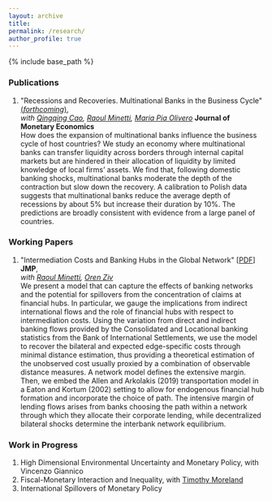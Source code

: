 ```yaml
---
layout: archive
title: 
permalink: /research/
author_profile: true
---
```


{% include base_path %}

### Publications

  1. "Recessions and Recoveries. Multinational Banks in the Business Cycle" <a href="https://www.sciencedirect.com/science/article/abs/pii/S0304393220300015" target="_blank"> (*forthcoming*)</a>,  
*with <a href="https://qingqingcao.weebly.com/" target="_blank">Qingqing Cao</a>, <a href="https://raoulminetti.weebly.com/" target="_blank">Raoul Minetti</a>, <a href="https://www.lebow.drexel.edu/people/mariaolivero" target="_blank">Maria Pia Olivero</a>* **Journal of Monetary Economics**  
How does the expansion of multinational banks influence the business cycle of host countries? We study an economy where multinational banks can transfer liquidity across borders through internal capital markets but are hindered in their allocation of liquidity by limited knowledge of local firms’ assets. We find that, following domestic banking shocks, multinational banks moderate the depth of the contraction but slow down the recovery. A calibration to Polish data suggests that multinational banks reduce the average depth of recessions by about 5% but increase their duration by 10%. The predictions are broadly consistent with evidence from a large panel of countries.

### Working Papers

  1. "Intermediation Costs and Banking Hubs in the Global Network" [<a href="https://www.dropbox.com/s/jzr1hchwtz70ypo/Romanini_jmp.pdf?raw=1" target="_blank">PDF</a>] **JMP**,  
*with <a href="https://raoulminetti.weebly.com/" target="_blank">Raoul Minetti</a>, <a href="https://orenziv.org/" target="_blank">Oren Ziv</a>*  
We present a model that can capture the effects of banking networks and the potential for spillovers from the concentration of claims at financial hubs. In particular, we gauge the implications from indirect international flows and the role of financial hubs with respect to intermediation costs. Using the variation from direct and indirect banking flows provided by the Consolidated and Locational banking statistics from the Bank of International Settlements, we use the model to recover the bilateral and expected edge-specific costs through minimal distance estimation, thus providing a theoretical estimation of the unobserved cost usually proxied by a combination of observable distance measures. A network model defines the extensive margin. Then, we embed the Allen and Arkolakis (2019) transportation model in a Eaton and Kortum (2002) setting to allow for endogenous financial hub formation and incorporate the choice of path. The intensive margin of lending flows arises from banks choosing the path within a network through which they allocate their corporate lending, while decentralized bilateral shocks determine the interbank network equilibrium.
  
### Work in Progress
  
  1. High Dimensional Environmental Uncertainty and Monetary Policy, with Vincenzo Giannico
  2. Fiscal-Monetary Interaction and Inequality, with <a href="http://www.timothymoreland.com/" target="_blank">Timothy Moreland</a>
  3. International Spillovers of Monetary Policy



